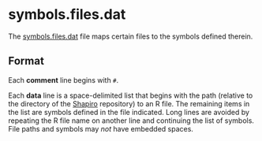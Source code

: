 symbols.files.dat
=================

The
[symbols.files.dat](https://github.com/dmparrishphd/Shapiro-CORA/blob/main/Files/0/symbols.files.dat)
file maps certain files to the symbols defined therein.

Format
------

Each **comment** line begins with `#`.

Each **data** line is a space-delimited list that begins with the path (relative to the
directory of the
[Shapiro](https://github.com/dmparrishphd/Shapiro)
repository) to an R file.
The remaining items in the list are symbols defined in the file indicated.
Long lines are avoided by repeating the R file name on another line and continuing the list of symbols.
File paths and symbols may _not_ have embedded spaces.
